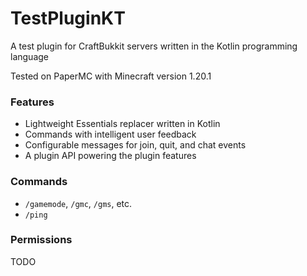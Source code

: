 # TestPluginKT

A test plugin for CraftBukkit servers written in the Kotlin programming language

Tested on PaperMC with Minecraft version 1.20.1

### Features
- Lightweight Essentials replacer written in Kotlin
- Commands with intelligent user feedback
- Configurable messages for join, quit, and chat events
- A plugin API powering the plugin features

### Commands
* `/gamemode`, `/gmc`, `/gms`, etc.
* `/ping`

### Permissions
TODO